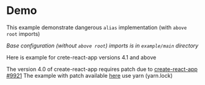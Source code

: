 # Demo

This example demonstrate dangerous `alias` implementation (with `above root` imports)

*Base configuration (without `above root`) imports is in `example/main` directory*

Here is example for crete-react-app versions 4.1 and above

The version 4.0 of create-react-app requires patch due to
[create-react-app #9921](https://github.com/facebook/create-react-app/pull/9921)
The example with patch available [here](https://github.com/oklas/react-app-rewire-alias/tree/055bd2fd79dd391b2b79be15dcaa2a78b7779e8e/example/main) use yarn (yarn.lock)

